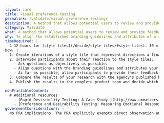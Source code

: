 ```yaml
---
layout: card
title: Visual preference testing
permalink: /validate/visual-preference-testing/
description: A method that allows potential users to review and provide feedback on a solution's visual direction.
category: Validate
what: A method that allows potential users to review and provide feedback on a solution's visual direction.
why: To align the established branding guidelines and attributes of a solution with the way end users view the overall brand and emotional feel.
timeRequired: |
  4-12 hours for [style tiles](/decide/style-tiles/#style-tiles). 30 minutes per participant to get feedback.
how: |
  1. Create iterations of a style tile that represent directions a final visual design may follow. If branding guidelines or attributes don’t exist, establish them with stakeholders beforehand.
  2. Interview participants about their reaction to the style tiles.
    - Ask questions as objectively as possible.
    - Align questions with the branding guidelines and attributes your project must incorporate.
    - As far as possible, allow participants to provide their feedback unmoderated or at the end of your research.
  3. Compare the results of your research with the agency's published branding guidelines and attributes.
  4. Publish the results to the complete product team and decide which direction will guide future design efforts.

nonPrintableContent: |
  # Additional resources
    - [Rapid Desirability Testing: A Case Study.](http://www.uxmatters.com/mt/archives/2010/02/rapid-desirability-testing-a-case-study.php) Michael Hawley.
    - [Preference and Desirability Testing: Measuring Emotional Response to Guide Design.](http://www.slideshare.net/pwdoncaster/preference-and-desirability-testing-measuring-emotional-response-to-guide-design) Michael Hawley and Paul Doncaster.
governmentConsiderations: |
  No PRA implications. The PRA explicitly exempts direct observation and non-standardized conversation, 5 CFR 1320.3(h)3. See the methods for [Recruiting](/fundamentals/recruiting/#recruiting) and [Privacy](/fundamentals/privacy/#privacy) for more tips on taking input from the public.
---
```

